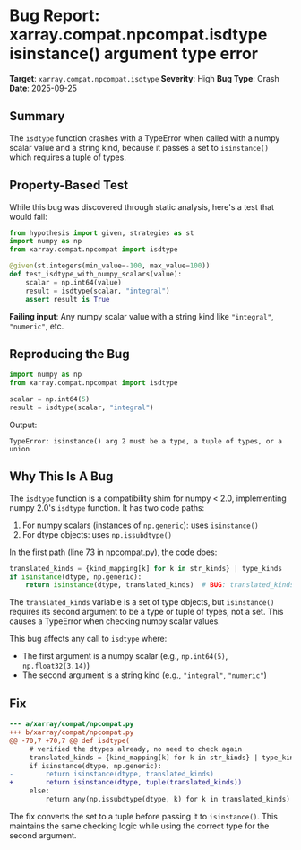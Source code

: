 # Bug Report: xarray.compat.npcompat.isdtype isinstance() argument type error

**Target**: `xarray.compat.npcompat.isdtype`
**Severity**: High
**Bug Type**: Crash
**Date**: 2025-09-25

## Summary

The `isdtype` function crashes with a TypeError when called with a numpy scalar value and a string kind, because it passes a set to `isinstance()` which requires a tuple of types.

## Property-Based Test

While this bug was discovered through static analysis, here's a test that would fail:

```python
from hypothesis import given, strategies as st
import numpy as np
from xarray.compat.npcompat import isdtype

@given(st.integers(min_value=-100, max_value=100))
def test_isdtype_with_numpy_scalars(value):
    scalar = np.int64(value)
    result = isdtype(scalar, "integral")
    assert result is True
```

**Failing input**: Any numpy scalar value with a string kind like `"integral"`, `"numeric"`, etc.

## Reproducing the Bug

```python
import numpy as np
from xarray.compat.npcompat import isdtype

scalar = np.int64(5)
result = isdtype(scalar, "integral")
```

Output:
```
TypeError: isinstance() arg 2 must be a type, a tuple of types, or a union
```

## Why This Is A Bug

The `isdtype` function is a compatibility shim for numpy < 2.0, implementing numpy 2.0's `isdtype` function. It has two code paths:

1. For numpy scalars (instances of `np.generic`): uses `isinstance()`
2. For dtype objects: uses `np.issubdtype()`

In the first path (line 73 in npcompat.py), the code does:

```python
translated_kinds = {kind_mapping[k] for k in str_kinds} | type_kinds
if isinstance(dtype, np.generic):
    return isinstance(dtype, translated_kinds)  # BUG: translated_kinds is a set!
```

The `translated_kinds` variable is a set of type objects, but `isinstance()` requires its second argument to be a type or tuple of types, not a set. This causes a TypeError when checking numpy scalar values.

This bug affects any call to `isdtype` where:
- The first argument is a numpy scalar (e.g., `np.int64(5)`, `np.float32(3.14)`)
- The second argument is a string kind (e.g., `"integral"`, `"numeric"`)

## Fix

```diff
--- a/xarray/compat/npcompat.py
+++ b/xarray/compat/npcompat.py
@@ -70,7 +70,7 @@ def isdtype(
     # verified the dtypes already, no need to check again
     translated_kinds = {kind_mapping[k] for k in str_kinds} | type_kinds
     if isinstance(dtype, np.generic):
-        return isinstance(dtype, translated_kinds)
+        return isinstance(dtype, tuple(translated_kinds))
     else:
         return any(np.issubdtype(dtype, k) for k in translated_kinds)
```

The fix converts the set to a tuple before passing it to `isinstance()`. This maintains the same checking logic while using the correct type for the second argument.